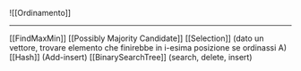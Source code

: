 ![[Ordinamento]]

---
[[FindMaxMin]]
[[Possibly Majority Candidate]]
[[Selection]] (dato un vettore, trovare elemento che finirebbe in i-esima posizione se ordinassi A)
[[Hash]] (Add-insert)
[[BinarySearchTree]] (search, delete, insert)

